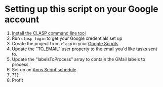 # Setting up this script on your Google account

1. [Install the CLASP command line tool](https://github.com/google/clasp/#install)
1. Run `clasp login` to get your Google credentials set up
1. Create the project from `clasp` in your [Google Scripts](script.google.com).
1. Update the "TO_EMAIL" user property to the email you'd like tasks sent to.
1. Update the "labelsToProcess" array to contain the GMail labels to process.
1. Set up an [Apps Script schedule](https://developers.google.com/apps-script/guides/triggers/installable#time-driven_triggers)
1. ???
1. Profit
